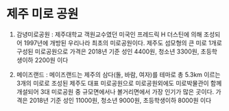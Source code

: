 # 제주 미로 공원


1. 감녕미로공원 : 제주대학교 객원교수였던 미국인 프레드릭 H 더스틴에 의해 조성되어 1997년에 개방된 우리나라 최초의 미로공원이다. 제주도 섬모형의 큰 미로 1개로 구성된 미로공원으로 가격은 2018년 기준 성인 4400원, 청소년 3300원, 초등학생이하 2200원 이다




2. 메이즈랜드 : 메이즈랜드는 제주의 삼다(돌, 바람, 여자)를 테마로 총 5.3km 이르는 3개의 미로로 조성된 제주도 대표 미로공원으로 미로공원외에도 미로박물관이 함께 개설되어 3대 미로공원 중 규모면에서나 볼거리면에서 가장 인기가 많은 곳이다. 가격은 2018년 기준 성인 11000원, 청소년 9000원, 초등학생이하 8000원 이다